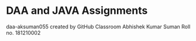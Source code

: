 # DAA and JAVA Assignments 
daa-aksuman055 created by GitHub Classroom</b>
Abhishek Kumar Suman</b>
Roll no. 181210002</b>



